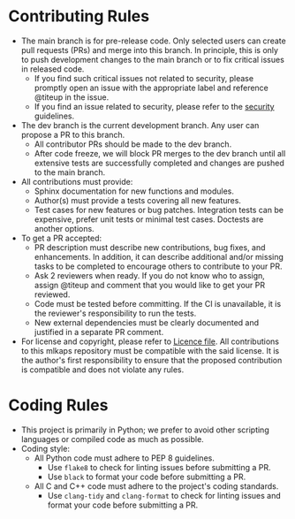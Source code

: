 # Contributing Rules
* The main branch is for pre-release code. Only selected users can create pull requests (PRs) and merge into this branch. In principle, this is only to push development changes to the main branch or to fix critical issues in released code.
  * If you find such critical issues not related to security, please promptly open an issue with the appropriate label and reference @titeup in the issue.
  * If you find an issue related to security, please refer to the [security](SECURITY.md) guidelines.
* The dev branch is the current development branch. Any user can propose a PR to this branch.
  * All contributor PRs should be made to the dev branch.
  * After code freeze, we will block PR merges to the dev branch until all extensive tests are successfully completed and changes are pushed to the main branch.
* All contributions must provide:
  * Sphinx documentation for new functions and modules.
  * Author(s) must provide a  tests covering all  new features.
  * Test cases for new features or bug patches. Integration tests can be expensive, prefer unit tests or minimal test cases.
  Doctests are another options.
* To get a PR accepted:
  * PR description must describe new contributions, bug fixes, and enhancements. In addition, it can describe additional and/or missing tasks to be completed to encourage others to contribute to your PR.
  * Ask 2 reviewers when ready. If you do not know who to assign, assign @titeup and comment that you would like to get your PR reviewed.
  * Code must be tested before committing. If the CI is unavailable, it is the reviewer's responsibility to run the tests.
  * New external dependencies must be clearly documented and justified in a separate PR comment.
* For license and copyright, please refer to [Licence file](LICENSE). All contributions to this mlkaps repository must be compatible with the said license. It is the author's first responsibility to ensure that the proposed contribution is compatible and does not violate any rules.

# Coding Rules
* This project is primarily in Python; we prefer to avoid other scripting languages or compiled code as much as possible.
* Coding style:
  * All Python code must adhere to PEP 8 guidelines.
    * Use `flake8` to check for linting issues before submitting a PR.
    * Use `black` to format your code before submitting a PR.
  * All C and C++ code must adhere to the project's coding standards.
    * Use `clang-tidy` and `clang-format` to check for linting issues and format your code before submitting a PR.